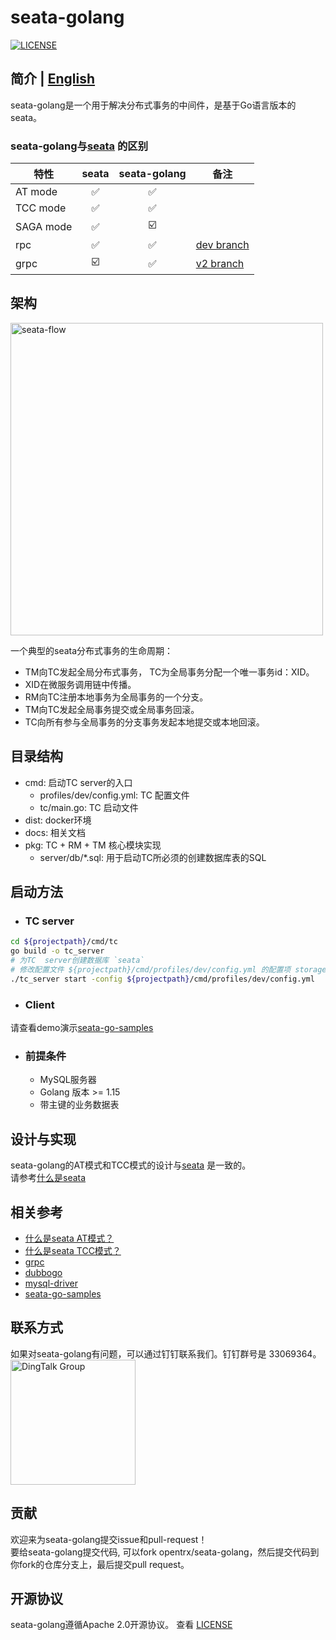 # seata-golang
[![LICENSE](https://img.shields.io/badge/license-Apache--2.0-blue.svg)](https://github.com/opentrx/seata-golang/blob/v2/LICENSE)

## 简介 | [English](https://github.com/opentrx/seata-golang/blob/v2/README.md)
seata-golang是一个用于解决分布式事务的中间件，是基于Go语言版本的seata。
### seata-golang与[seata](https://github.com/seata/seata) 的区别
| 特性        | seata | seata-golang | 备注                                                             |
|-----------|:-----:|:------------:|----------------------------------------------------------------|
| AT mode   |   ✅   |      ✅       |                                                                |
| TCC mode  |   ✅   |      ✅       |                                                                |
| SAGA mode |   ✅   |      ☑️      |                                                                |
| rpc       |   ✅   |      ✅       | [dev branch](https://github.com/opentrx/seata-golang/tree/dev) |
| grpc      |  ☑️   |      ✅       | [v2 branch](https://github.com/opentrx/seata-golang/tree/v2)   |

## 架构
<img alt="seata-flow" width="500px" src="https://github.com/opentrx/seata-golang/blob/v2/docs/images/seata-flow.png" />  

一个典型的seata分布式事务的生命周期：

- TM向TC发起全局分布式事务， TC为全局事务分配一个唯一事务id：XID。
- XID在微服务调用链中传播。
- RM向TC注册本地事务为全局事务的一个分支。
- TM向TC发起全局事务提交或全局事务回滚。
- TC向所有参与全局事务的分支事务发起本地提交或本地回滚。

## 目录结构
- cmd: 启动TC server的入口
	- profiles/dev/config.yml: TC 配置文件
	- tc/main.go: TC 启动文件
- dist: docker环境
- docs: 相关文档
- pkg: TC + RM + TM 核心模块实现
	- server/db/*.sql: 用于启动TC所必须的创建数据库表的SQL

## 启动方法
- ### TC server
```bash
cd ${projectpath}/cmd/tc
go build -o tc_server
# 为TC  server创建数据库 `seata`
# 修改配置文件 ${projectpath}/cmd/profiles/dev/config.yml 的配置项 storage.dsn.mysql
./tc_server start -config ${projectpath}/cmd/profiles/dev/config.yml
```

- ### Client
请查看demo演示[seata-go-samples](https://github.com/opentrx/seata-go-samples)

- ### 前提条件
  - MySQL服务器
  - Golang 版本 >= 1.15
  - 带主键的业务数据表

## 设计与实现
seata-golang的AT模式和TCC模式的设计与[seata](https://github.com/seata/seata) 是一致的。  
请参考[什么是seata](https://seata.io/en-us/docs/overview/what-is-seata.html)

## 相关参考
- [什么是seata AT模式？](https://seata.io/en-us/docs/dev/mode/at-mode.html)
- [什么是seata TCC模式？](https://seata.io/en-us/docs/dev/mode/tcc-mode.html)
- [grpc](https://grpc.io/)
- [dubbogo](https://github.com/dubbogo)
- [mysql-driver](https://github.com/opentrx/mysql)
- [seata-go-samples](https://github.com/opentrx/seata-go-samples)

## 联系方式
如果对seata-golang有问题，可以通过钉钉联系我们。钉钉群号是 33069364。  
<img alt="DingTalk Group" src="https://github.com/opentrx/seata-golang/blob/dev/docs/pics/33069364.png" width="200px" />

## 贡献
欢迎来为seata-golang提交issue和pull-request！  
要给seata-golang提交代码, 可以fork opentrx/seata-golang，然后提交代码到你fork的仓库分支上，最后提交pull request。

## 开源协议
seata-golang遵循Apache 2.0开源协议。 查看 [LICENSE](https://github.com/opentrx/seata-golang/blob/v2/LICENSE)
